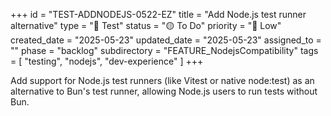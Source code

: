 +++
id = "TEST-ADDNODEJS-0522-EZ"
title = "Add Node.js test runner alternative"
type = "🧪 Test"
status = "🟡 To Do"
priority = "🔽 Low"
created_date = "2025-05-23"
updated_date = "2025-05-23"
assigned_to = ""
phase = "backlog"
subdirectory = "FEATURE_NodejsCompatibility"
tags = [ "testing", "nodejs", "dev-experience" ]
+++

Add support for Node.js test runners (like Vitest or native node:test) as an alternative to Bun's test runner, allowing Node.js users to run tests without Bun.
